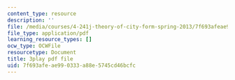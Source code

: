 ```yaml
---
content_type: resource
description: ''
file: /media/courses/4-241j-theory-of-city-form-spring-2013/7f693afeae990333a88e5745cd46bcfc_LYudSLnQEkY.pdf
file_type: application/pdf
learning_resource_types: []
ocw_type: OCWFile
resourcetype: Document
title: 3play pdf file
uid: 7f693afe-ae99-0333-a88e-5745cd46bcfc
---
```


